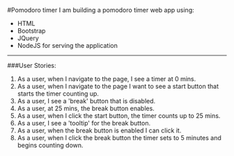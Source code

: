 #Pomodoro timer
I am building a pomodoro timer web app using:
  - HTML
  - Bootstrap
  - JQuery
  - NodeJS for serving the application
---

###User Stories:
  1. As a user, when I navigate to the page, I see a timer at 0 mins.
  2. As a user, when I navigate to the page I want to see a start button that starts the timer counting up.
  3. As a user, I see a 'break' button that is disabled.
  4. As a user, at 25 mins, the break button enables.
  5. As a user, when I click the start button, the timer counts up to 25 mins.
  6. As a user, I see a 'tooltip' for the break button.
  7. As a user, when the break button is enabled I can click it.
  8. As a user, when I click the break button the timer sets to 5 minutes and begins counting down.
